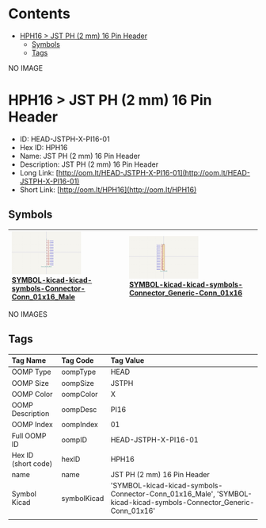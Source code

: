 



Contents
========

* [HPH16 > JST PH (2 mm) 16 Pin Header](#hph16--jst-ph-2-mm-16-pin-header)
	* [Symbols](#symbols)
	* [Tags](#tags)
  
NO IMAGE  
# HPH16 > JST PH (2 mm) 16 Pin Header

- ID: HEAD-JSTPH-X-PI16-01
- Hex ID: HPH16
- Name: JST PH (2 mm) 16 Pin Header
- Description: JST PH (2 mm) 16 Pin Header
- Long Link: [http://oom.lt/HEAD-JSTPH-X-PI16-01](http://oom.lt/HEAD-JSTPH-X-PI16-01)
- Short Link: [http://oom.lt/HPH16](http://oom.lt/HPH16)

## Symbols
  

|[![](https://raw.githubusercontent.com/oomlout/oomlout_OOMP_eda_V2/main/SYMBOL/kicad/kicad-symbols/Connector/Conn_01x16_Male/image_140.png)<br>SYMBOL-kicad-kicad-symbols-Connector-Conn_01x16_Male](https://github.com/oomlout/oomlout_OOMP_eda_V2/tree/main/SYMBOL/kicad/kicad-symbols/Connector/Conn_01x16_Male/)|[![](https://raw.githubusercontent.com/oomlout/oomlout_OOMP_eda_V2/main/SYMBOL/kicad/kicad-symbols/Connector_Generic/Conn_01x16/image_140.png)<br>SYMBOL-kicad-kicad-symbols-Connector_Generic-Conn_01x16](https://github.com/oomlout/oomlout_OOMP_eda_V2/tree/main/SYMBOL/kicad/kicad-symbols/Connector_Generic/Conn_01x16/)||
| :--- | :--- | :--- |
  
NO IMAGES  
## Tags
  

|Tag Name|Tag Code|Tag Value|
| :--- | :--- | :--- |
|OOMP Type|oompType|HEAD|
|OOMP Size|oompSize|JSTPH|
|OOMP Color|oompColor|X|
|OOMP Description|oompDesc|PI16|
|OOMP Index|oompIndex|01|
|Full OOMP ID|oompID|HEAD-JSTPH-X-PI16-01|
|Hex ID (short code)|hexID|HPH16|
|name|name|JST PH (2 mm) 16 Pin Header|
|Symbol Kicad|symbolKicad|'SYMBOL-kicad-kicad-symbols-Connector-Conn_01x16_Male', 'SYMBOL-kicad-kicad-symbols-Connector_Generic-Conn_01x16'|
||||
